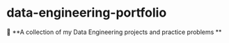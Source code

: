 # data-engineering-portfolio
🚀 **A collection of my Data Engineering projects and practice problems **
